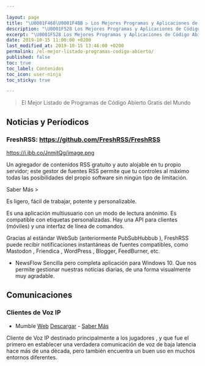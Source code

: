 ```yaml
---

layout: page
title: "\U0001F468‍\U0001F4BB ▷ Los Mejores Programas y Aplicaciones de Código Abierto Gratis 2020"
description: "\U0001F528 Los Mejores Programas y Aplicaciones de Código Abierto Gratis 2020"
excerpt: "\U0001F528 Los Mejores Programas y Aplicaciones de Código Abierto Gratis 2020"
date: 2019-10-15 11:00:00 +0200
last_modified_at: 2019-10-15 13:46:00 +0200
permalink: /el-mejor-listado-programas-codigo-abierto/
published: false
toc: true
toc_label: Contenidos
toc_icon: user-ninja
toc_sticky: true

---
```


> El Mejor Listado de Programas de Código Abierto Gratis del Mundo

## Noticias y Períodicos

### FreshRSS: https://github.com/FreshRSS/FreshRSS
https://i.ibb.co/JnmjtQg/image.png

Un agregador de contenidos RSS gratuito y auto alojable en tu propio servidor; este gestor de fuentes RSS permite que tu controles al máximo todas las posibilidades del propio software sin ningún tipo de limitación.

Saber Más > <p>Es ligero, fácil de trabajar, potente y personalizable.</p><p>Es una aplicación multiusuario con un modo de lectura anónimo. Es compatible con etiquetas personalizadas. Hay una API para clientes (móviles) y una interfaz de línea de comandos.</p><p>Gracias al estándar WebSub (anteriormente PubSubHubbub ), FreshRSS puede recibir notificaciones instantáneas de fuentes compatibles, como Mastodon , Friendica , WordPress , Blogger, FeedBurner, etc.</p>

* NewsFlow
Sencilla pero completa aplicación para Windows 10. Que nos permite gestionar nuestras noticias diarias, de una forma visualmente muy agradable.

## Comunicaciones

### Clientes de Voz IP

- Mumble [Web](https://kutt.it/mumble) [Descargar](https://kutt.it/mumbledescargar) - [Saber Más](/mumble/)

Cliente de Voz IP destinado principalmente a los jugadores , y que fue el primero en establecer una verdadera comunicación de voz de baja latencia hace más de una década, pero también encuentra un buen uso en muchos entornos diferentes.
